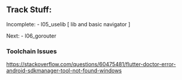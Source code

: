 ## Track Stuff:

Incomplete: 
    - l05_uselib [ lib and basic navigator ]

Next: 
    - l06_gorouter


### Toolchain Issues
https://stackoverflow.com/questions/60475481/flutter-doctor-error-android-sdkmanager-tool-not-found-windows
